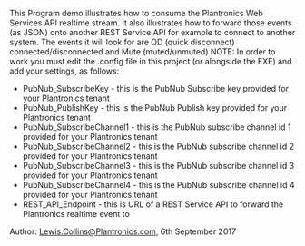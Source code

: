 This Program demo illustrates how to consume the Plantronics Web Services API realtime stream.
It also illustrates how to forward those events (as JSON) onto another REST Service API for 
example to connect to another system.
The events it will look for are QD (quick disconnect) connected/disconnected and Mute (muted/unmuted)
NOTE: In order to work you must edit the .config file in this project (or alongside the EXE) and add
your settings, as follows:
- PubNub_SubscribeKey - this is the PubNub Subscribe key provided for your Plantronics tenant
- PubNub_PublishKey - this is the PubNub Publish key provided for your Plantronics tenant
- PubNub_SubscribeChannel1 - this is the PubNub subscribe channel id 1 provided for your Plantronics tenant
- PubNub_SubscribeChannel2 - this is the PubNub subscribe channel id 2 provided for your Plantronics tenant
- PubNub_SubscribeChannel3 - this is the PubNub subscribe channel id 3 provided for your Plantronics tenant
- PubNub_SubscribeChannel4 - this is the PubNub subscribe channel id 4 provided for your Plantronics tenant
- REST_API_Endpoint - this is URL of a REST Service API to forward the Plantronics realtime event to
    
Author: Lewis.Collins@Plantronics.com, 6th September 2017
